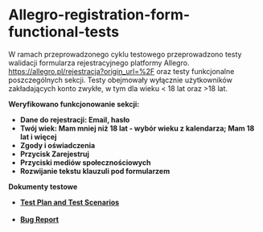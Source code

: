 # Allegro-registration-form-functional-tests
W ramach przeprowadzonego cyklu testowego przeprowadzono testy walidacji formularza rejestracyjnego platformy Allegro. https://allegro.pl/rejestracja?origin_url=%2F oraz testy funkcjonalne poszczególnych sekcji.
Testy obejmowały wyłącznie użytkowników zakładających konto zwykłe, w tym dla wieku < 18 lat oraz >18 lat. 

<b>Weryfikowano funkcjonowanie sekcji:<b/>
  
- Dane do rejestracji: Email, hasło
- Twój wiek: Mam mniej niż 18 lat - wybór wieku z kalendarza; Mam 18 lat i więcej
- Zgody i oświadczenia
- Przycisk Zarejestruj
- Przyciski mediów społecznościowych 
- Rozwijanie tekstu klauzuli pod formularzem 

<b>Dokumenty testowe
  </b> 
  <br/>
        <ul>
             <li><span style><b><a href="https://docs.google.com/spreadsheets/d/1XfSe9ts-XPIpiwMDMqj_qHodc0t5myZtoyyHXGtvQYs/edit?usp=sharing">Test Plan and Test Scenarios</b></a>
               </li> <br/>
             <li><span style><b><a href="https://docs.google.com/spreadsheets/d/1W3KjL_8bB6X7dx2m_gu3_qo_VLLbWo3wQz-V2YLlieY/edit?usp=sharing">Bug Report</b></a></span>
               </li> <br/>
             </ul>
